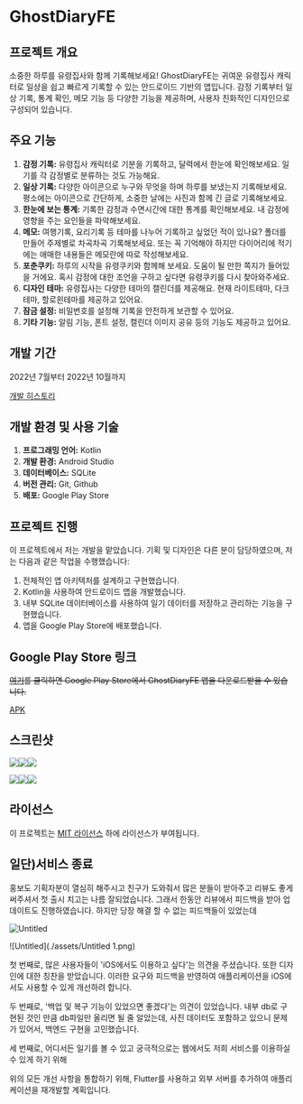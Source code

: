 # GhostDiaryFE

## **프로젝트 개요**

소중한 하루를 유령집사와 함께 기록해보세요! GhostDiaryFE는 귀여운 유령집사 캐릭터로 일상을 쉽고 빠르게 기록할 수 있는 안드로이드 기반의 앱입니다. 감정 기록부터 일상 기록, 통계 확인, 메모 기능 등 다양한 기능을 제공하며, 사용자 친화적인 디자인으로 구성되어 있습니다.

## **주요 기능**

1. **감정 기록:** 유령집사 캐릭터로 기분을 기록하고, 달력에서 한눈에 확인해보세요. 일기를 각 감정별로 분류하는 것도 가능해요.
2. **일상 기록:** 다양한 아이콘으로 누구와 무엇을 하며 하루를 보냈는지 기록해보세요. 평소에는 아이콘으로 간단하게, 소중한 날에는 사진과 함께 긴 글로 기록해보세요.
3. **한눈에 보는 통계:** 기록한 감정과 수면시간에 대한 통계를 확인해보세요. 내 감정에 영향을 주는 요인들을 파악해보세요.
4. **메모:** 여행기록, 요리기록 등 테마를 나누어 기록하고 싶었던 적이 있나요? 폴더를 만들어 주제별로 차곡차곡 기록해보세요. 또는 꼭 기억해야 하지만 다이어리에 적기에는 애매한 내용들은 메모란에 따로 작성해보세요.
5. **포춘쿠키:** 하루의 시작을 유령쿠키와 함께해 보세요. 도움이 될 만한 쪽지가 들어있을 거에요. 혹시 감정에 대한 조언을 구하고 싶다면 유령쿠키를 다시 찾아와주세요.
6. **디자인 테마:** 유령집사는 다양한 테마의 캘린더를 제공해요. 현재 라이트테마, 다크테마, 할로윈테마를 제공하고 있어요.
7. **잠금 설정:** 비밀번호를 설정해 기록을 안전하게 보관할 수 있어요.
8. **기타 기능:** 알림 기능, 폰트 설정, 캘린더 이미지 공유 등의 기능도 제공하고 있어요.

## **개발 기간**

2022년 7월부터 2022년 10월까지

[개발 히스토리](README/개발히스토리.md)

## **개발 환경 및 사용 기술**

1. **프로그래밍 언어:** Kotlin
2. **개발 환경:** Android Studio
3. **데이터베이스:** SQLite
4. **버전 관리:** Git, Github
5. **배포:** Google Play Store

## **프로젝트 진행**

이 프로젝트에서 저는 개발을 맡았습니다.  기획 및 디자인은 다른 분이 담당하였으며, 저는 다음과 같은 작업을 수행했습니다:

1. 전체적인 앱 아키텍처를 설계하고 구현했습니다.
2. Kotlin을 사용하여 안드로이드 앱을 개발했습니다.
3. 내부 SQLite 데이터베이스를 사용하여 일기 데이터를 저장하고 관리하는 기능을 구현했습니다.
4. 앱을 Google Play Store에 배포했습니다.

## **Google Play Store 링크**

<s>[여기](https://play.google.com/store/apps/details?id=com.ghostdiary.ghostdiary)를 클릭하면 Google Play Store에서 GhostDiaryFE 앱을 다운로드받을 수 있습니다. </s>

[APK](17.apk)

## **스크린샷**



<img src="./assets/1.png"><img src="./assets/2.png"><img src="./assets/3.png">

<img src="./assets/4.png"><img src="./assets/5.png"><img src="./assets/6.png">



## **라이선스**

이 프로젝트는 [MIT 라이선스](https://chat.openai.com/c/LICENSE) 하에 라이선스가 부여됩니다.

## 일단)서비스 종료

홍보도 기획자분이 열심히 해주시고 친구가 도와줘서 많은 분들이 받아주고 리뷰도 좋게 써주셔서 첫 출시 치고는 나름 잘되었습니다. 그래서 한동안 리뷰에서 피드백을 받아 업데이트도 진행하였습니다. 하지만 당장 해결 할 수 없는 피드백들이 있었는데

![Untitled](./assets/Untitled.png)

![Untitled](./assets/Untitled 1.png)

첫 번째로, 많은 사용자들이 'iOS에서도 이용하고 싶다'는 의견을 주셨습니다. 또한 디자인에 대한 칭찬을 받았습니다. 이러한 요구와 피드백을 반영하여 애플리케이션을 iOS에서도 사용할 수 있게 개선하려 합니다.

두 번째로, '백업 및 복구 기능이 있었으면 좋겠다'는 의견이 있었습니다. 내부 db로 구현된 것인 만큼 db파일만 올리면 될 줄 알았는데, 사진 데이터도 포함하고 있으니 문제가 있어서, 백엔드 구현을 고민했습니다.

세 번째로, 어디서든 일기를 볼 수 있고 궁극적으로는 웹에서도 저희 서비스를 이용하실 수 있게 하기 위해

위의 모든 개선 사항을 통합하기 위해,  Flutter를 사용하고 외부 서버를 추가하여 애플리케이션을 재개발할 계획입니다.
